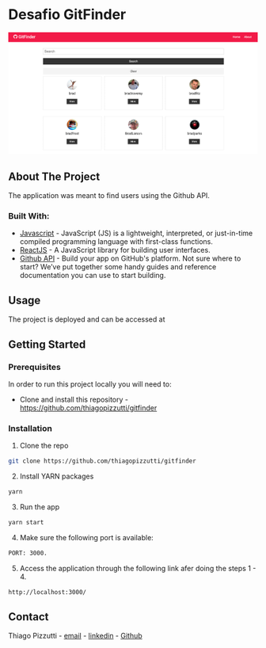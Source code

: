 # Desafio GitFinder

![Desafio GitFinder ](/public/gitfinder.png)

## About The Project

The application was meant to find users using the Github API. 

### Built With:

- [Javascript](https://developer.mozilla.org/en-US/docs/Web/JavaScript) - JavaScript (JS) is a lightweight, interpreted, or just-in-time compiled programming language with first-class functions.
- [ReactJS](https://reactjs.org/) - A JavaScript library for building user interfaces.
- [Github API](https://developer.github.com/) - Build your app on GitHub's platform. Not sure where to start? We’ve put together some handy guides and reference documentation you can use to start building.

<!-- USAGE EXAMPLES -->
## Usage

The project is deployed and can be accessed at 

<!-- GETTING STARTED -->

## Getting Started

<!-- PLACEHOLDER FOR PROJECT OVERVIEW -->

### Prerequisites

In order to run this project locally you will need to:

- Clone and install this repository - https://github.com/thiagopizzutti/gitfinder

### Installation

1. Clone the repo

```sh
git clone https://github.com/thiagopizzutti/gitfinder
```

2. Install YARN packages

```sh
yarn
```

3. Run the app

```sh
yarn start
```

4. Make sure the following port is available:

```sh
PORT: 3000.
```

5. Access the application through the following link afer doing the steps 1 - 4.

```sh
http://localhost:3000/
```


<!-- CONTACT -->

## Contact

Thiago Pizzutti - [email](mailto:tpizzutti@gmail.com) - [linkedin](https://www.linkedin.com/in/tpizzutti/) - [Github](https://github.com/thiagopizzutti/)